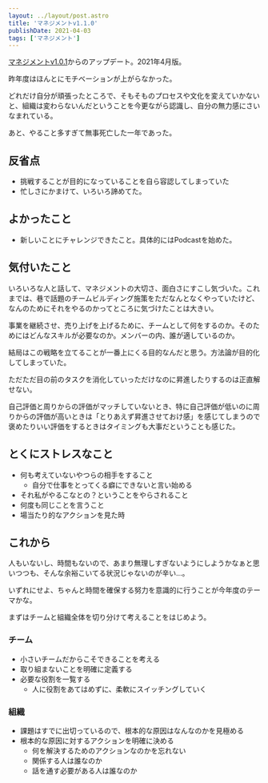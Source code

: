 ```yaml
---
layout: ../layout/post.astro
title: 'マネジメントv1.1.0'
publishDate: 2021-04-03
tags: ['マネジメント']
---
```


[マネジメントv1.0.1](/blog/マネジメントv1.0.1/)からのアップデート。2021年4月版。

昨年度はほんとにモチベーションが上がらなかった。

どれだけ自分が頑張ったところで、そもそものプロセスや文化を変えていかないと、組織は変わらないんだということを今更ながら認識し、自分の無力感にさいなまれている。

あと、やること多すぎて無事死亡した一年であった。

## 反省点

*   挑戦することが目的になっていることを自ら容認してしまっていた
*   忙しさにかまけて、いろいろ諦めてた。

## よかったこと

*   新しいことにチャレンジできたこと。具体的にはPodcastを始めた。

## 気付いたこと

いろいろな人と話して、マネジメントの大切さ、面白さにすこし気づいた。これまでは、巷で話題のチームビルディング施策をただなんとなくやっていたけど、なんのためにそれをやるのかってところに気づけたことは大きい。

事業を継続させ、売り上げを上げるために、チームとして何をするのか。そのためにはどんなスキルが必要なのか。メンバーの内、誰が適しているのか。

結局はこの戦略を立てることが一番上にくる目的なんだと思う。方法論が目的化してしまっていた。

ただただ目の前のタスクを消化していっただけなのに昇進したりするのは正直解せない。

自己評価と周りからの評価がマッチしていないとき、特に自己評価が低いのに周りからの評価が高いときは「とりあえず昇進させておけ感」を感じてしまうので褒めたりいい評価をするときはタイミングも大事だということも感じた。

## とくにストレスなこと

*   何も考えていないやつらの相手をすること
    *   自分で仕事をとってくる癖にできないと言い始める
*   それ私がやるこなとの？ということをやらされること
*   何度も同じことを言うこと
*   場当たり的なアクションを見た時

## これから

人もいないし、時間もないので、あまり無理しすぎないようにしようかなぁと思いつつも、そんな余裕こいてる状況じゃないのが辛い…。

いずれにせよ、ちゃんと時間を確保する努力を意識的に行うことが今年度のテーマかな。

まずはチームと組織全体を切り分けて考えることをはじめよう。

### チーム

*   小さいチームだからこそできることを考える
*   取り組まないことを明確に定義する
*   必要な役割を一覧する
    *   人に役割をあてはめずに、柔軟にスイッチングしていく

### 組織

*   課題はすでに出切っているので、根本的な原因はなんなのかを見極める
*   根本的な原因に対するアクションを明確に決める
    *   何を解決するためのアクションなのかを忘れない
    *   関係する人は誰なのか
    *   話を通す必要がある人は誰なのか

